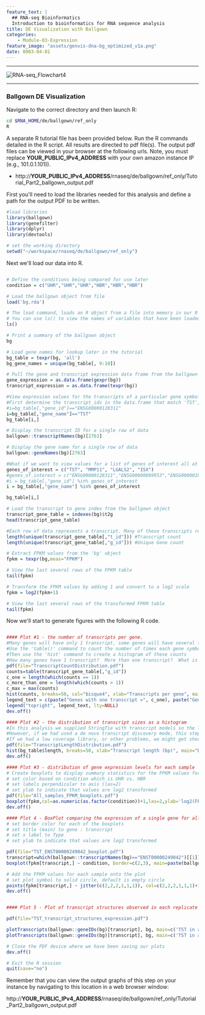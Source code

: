 ```yaml
---
feature_text: |
  ## RNA-seq Bioinformatics
  Introduction to bioinformatics for RNA sequence analysis
title: DE Visualization with Ballgown
categories:
    - Module-03-Expression
feature_image: "assets/genvis-dna-bg_optimized_v1a.png"
date: 0003-04-01
---
```


***

![RNA-seq_Flowchart4](/assets/module_3/RNA-seq_Flowchart4.png)

***

### Ballgown DE Visualization

Navigate to the correct directory and then launch R:

```bash
cd $RNA_HOME/de/ballgown/ref_only
R
```

A separate R tutorial file has been provided below. Run the R commands detailed in the R script. All results are directed to pdf file(s). The output pdf files can be viewed in your browser at the following urls. Note, you must replace **YOUR_PUBLIC_IPv4_ADDRESS** with your own amazon instance IP (e.g., 101.0.1.101)).

* http://**YOUR_PUBLIC_IPv4_ADDRESS**/rnaseq/de/ballgown/ref_only/Tutorial_Part2_ballgown_output.pdf

First you'll need to load the libraries needed for this analysis and define a path for the output PDF to be written.

```R
#load libraries
library(ballgown)
library(genefilter)
library(dplyr)
library(devtools)

# set the working directory
setwd("~/workspace/rnaseq/de/ballgown/ref_only")

```

Next we'll load our data into R.

```R

# Define the conditions being compared for use later
condition = c("UHR","UHR","UHR","HBR","HBR","HBR")

# Load the ballgown object from file
load('bg.rda')

# The load command, loads an R object from a file into memory in our R session.
# You can use ls() to view the names of variables that have been loaded
ls()

# Print a summary of the ballgown object
bg

# Load gene names for lookup later in the tutorial
bg_table = texpr(bg, 'all')
bg_gene_names = unique(bg_table[, 9:10])

# Pull the gene and transcript expression data frame from the ballgown object
gene_expression = as.data.frame(gexpr(bg))
transcript_expression = as.data.frame(texpr(bg))

#View expression values for the transcripts of a particular gene symbol of chromosome 22.  e.g. 'TST'
#First determine the transcript_ids in the data.frame that match 'TST', aka. ENSG00000128311, then display only those rows of the data.frame
#i=bg_table[,"gene_id"]=="ENSG00000128311"
i=bg_table[,"gene_name"]=="TST"
bg_table[i,]

# Display the transcript ID for a single row of data
ballgown::transcriptNames(bg)[2763]

# Display the gene name for a single row of data
ballgown::geneNames(bg)[2763]

#What if we want to view values for a list of genes of interest all at once?
genes_of_interest = c("TST", "MMP11", "LGALS2", "ISX")
#genes_of_interest = c("ENSG00000128311","ENSG00000099953","ENSG00000100079","ENSG00000175329")
#i = bg_table[,"gene_id"] %in% genes_of_interest
i = bg_table[,"gene_name"] %in% genes_of_interest

bg_table[i,]

# Load the transcript to gene index from the ballgown object
transcript_gene_table = indexes(bg)$t2g
head(transcript_gene_table)

#Each row of data represents a transcript. Many of these transcripts represent the same gene. Determine the numbers of transcripts and unique genes
length(unique(transcript_gene_table[,"t_id"])) #Transcript count
length(unique(transcript_gene_table[,"g_id"])) #Unique Gene count

# Extract FPKM values from the 'bg' object
fpkm = texpr(bg,meas="FPKM")

# View the last several rows of the FPKM table
tail(fpkm)

# Transform the FPKM values by adding 1 and convert to a log2 scale
fpkm = log2(fpkm+1)

# View the last several rows of the transformed FPKM table
tail(fpkm)

```

Now we'll start to generate figures with the following R code.

```R

#### Plot #1 - the number of transcripts per gene.
#Many genes will have only 1 transcript, some genes will have several transcripts
#Use the 'table()' command to count the number of times each gene symbol occurs (i.e. the # of transcripts that have each gene symbol)
#Then use the 'hist' command to create a histogram of these counts
#How many genes have 1 transcript?  More than one transcript?  What is the maximum number of transcripts for a single gene?
pdf(file="TranscriptCountDistribution.pdf")
counts=table(transcript_gene_table[,"g_id"])
c_one = length(which(counts == 1))
c_more_than_one = length(which(counts > 1))
c_max = max(counts)
hist(counts, breaks=50, col="bisque4", xlab="Transcripts per gene", main="Distribution of transcript count per gene")
legend_text = c(paste("Genes with one transcript =", c_one), paste("Genes with more than one transcript =", c_more_than_one), paste("Max transcripts for single gene = ", c_max))
legend("topright", legend_text, lty=NULL)
dev.off()

#### Plot #2 - the distribution of transcript sizes as a histogram
#In this analysis we supplied StringTie with transcript models so the lengths will be those of known transcripts
#However, if we had used a de novo transcript discovery mode, this step would give us some idea of how well transcripts were being assembled
#If we had a low coverage library, or other problems, we might get short 'transcripts' that are actually only pieces of real transcripts
pdf(file="TranscriptLengthDistribution.pdf")
hist(bg_table$length, breaks=50, xlab="Transcript length (bp)", main="Distribution of transcript lengths", col="steelblue")
dev.off()

#### Plot #3 - distribution of gene expression levels for each sample
# Create boxplots to display summary statistics for the FPKM values for each sample
# set color based on condition which is UHR vs. HBR
# set labels perpendicular to axis (las=2)
# set ylab to indicate that values are log2 transformed
pdf(file="All_samples_FPKM_boxplots.pdf")
boxplot(fpkm,col=as.numeric(as.factor(condition))+1,las=2,ylab='log2(FPKM+1)')
dev.off()

#### Plot 4 - BoxPlot comparing the expression of a single gene for all replicates of both conditions
# set border color for each of the boxplots
# set title (main) to gene : transcript
# set x label to Type
# set ylab to indicate that values are log2 transformed

pdf(file="TST_ENST00000249042_boxplot.pdf")
transcript=which(ballgown::transcriptNames(bg)=="ENST00000249042")[[1]]
boxplot(fpkm[transcript,] ~ condition, border=c(2,3), main=paste(ballgown::geneNames(bg)[transcript],': ', ballgown::transcriptNames(bg)[transcript]),pch=19, xlab="Type", ylab='log2(FPKM+1)')

# Add the FPKM values for each sample onto the plot
# set plot symbol to solid circle, default is empty circle
points(fpkm[transcript,] ~ jitter(c(2,2,2,1,1,1)), col=c(2,2,2,1,1,1)+1, pch=16)
dev.off()


#### Plot 5 - Plot of transcript structures observed in each replicate and color transcripts by expression level

pdf(file="TST_transcript_structures_expression.pdf")

plotTranscripts(ballgown::geneIDs(bg)[transcript], bg, main=c('TST in all HBR samples'), sample=c('HBR_Rep1', 'HBR_Rep2', 'HBR_Rep3'), labelTranscripts=TRUE)
plotTranscripts(ballgown::geneIDs(bg)[transcript], bg, main=c('TST in all UHR samples'), sample=c('UHR_Rep1', 'UHR_Rep2', 'UHR_Rep3'), labelTranscripts=TRUE)

# Close the PDF device where we have been saving our plots
dev.off()

# Exit the R session
quit(save="no")
```

Remember that you can view the output graphs of this step on your instance by navigating to this location in a web browser window:

http://**YOUR_PUBLIC_IPv4_ADDRESS**/rnaseq/de/ballgown/ref_only/Tutorial_Part2_ballgown_output.pdf

